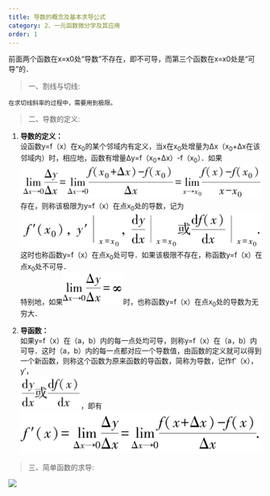 ```yaml
---
title: 导数的概念及基本求导公式
category: 2、一元函数微分学及其应用
order: 1
---
```


前面两个函数在x=x0处“导数”不存在，即不可导，而第三个函数在x=x0处是“可导”的．

> 一、割线与切线:

	在求切线斜率的过程中，需要用到极限。

> 二、导数的定义:

1. **导数的定义：**<br/>
	设函数y=f（x）在x<sub>0</sub>的某个邻域内有定义，当x在x<sub>0</sub>处增量为Δx（x<sub>0</sub>+Δx在该邻域内）时，相应地，函数有增量Δy=f（x<sub>0</sub>+Δx）-f（x<sub>0</sub>）．如果<br/>
	<img src='../../images/导数的定义1.png' width=700 /><br/>
	存在，则称该极限为y=f（x）在点x<sub>0</sub>处的导数，记为<br/>
	<img src='../../images/导数的定义2.png' width=600 /><br/>
	这时也称函数y=f（x）在点x<sub>0</sub>处可导．如果该极限不存在，称函数y=f（x）在点x<sub>0</sub>处不可导．<br/>
	特别地，如果<img src='../../images/导数的定义3.png' width=120 />时，也称函数y=f（x）在点x<sub>0</sub>处的导数为无穷大．

2. **导函数：**<br/>
	如果y=f（x）在（a，b）内的每一点处均可导，则称y=f（x）在（a，b）内可导．这时（a，b）内的每一点都对应一个导数值，由函数的定义就可以得到一个新函数，则称这个函数为原来函数的导函数，简称为导数，记作f′（x），y′，<br/>
	<img src='../../images/导函数1.png' width=120 />，即有<br/>
	<img src='../../images/导函数2.png' width=520 />
	
> 三、简单函数的求导:


![](//placehold.it/800x600)
